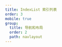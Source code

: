 ```yaml
---
title: IndexList 索引列表
order: 3
mobile: true
group:
  title: 导航和布局
  order: 2
  path: navlayout
---
```


<code src="../demo/IndexList.jsx"></code>
<API src="../src/IndexList.tsx"></API>
